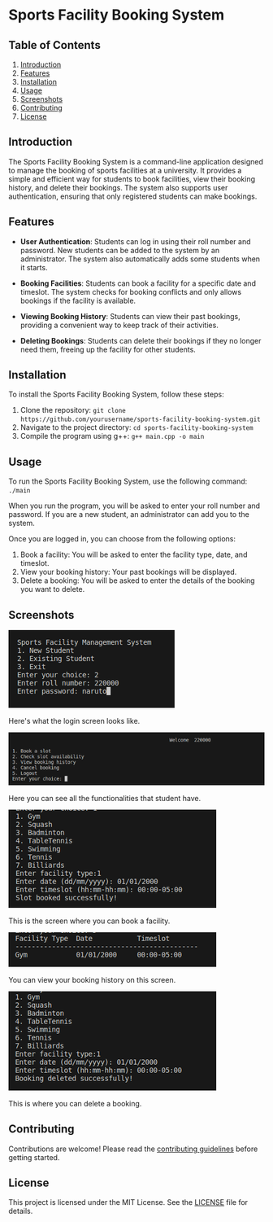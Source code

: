 # Sports Facility Booking System

## Table of Contents

1. [Introduction](#introduction)
2. [Features](#features)
3. [Installation](#installation)
4. [Usage](#usage)
5. [Screenshots](#screenshots)
6. [Contributing](#contributing)
7. [License](#license)
   

## Introduction

The Sports Facility Booking System is a command-line application designed to manage the booking of sports facilities at a university. It provides a simple and efficient way for students to book facilities, view their booking history, and delete their bookings. The system also supports user authentication, ensuring that only registered students can make bookings.

## Features

- **User Authentication**: Students can log in using their roll number and password. New students can be added to the system by an administrator. The system also automatically adds some students when it starts.

- **Booking Facilities**: Students can book a facility for a specific date and timeslot. The system checks for booking conflicts and only allows bookings if the facility is available.

- **Viewing Booking History**: Students can view their past bookings, providing a convenient way to keep track of their activities.

- **Deleting Bookings**: Students can delete their bookings if they no longer need them, freeing up the facility for other students.

## Installation

To install the Sports Facility Booking System, follow these steps:

1. Clone the repository: `git clone https://github.com/yourusername/sports-facility-booking-system.git`
2. Navigate to the project directory: `cd sports-facility-booking-system`
3. Compile the program using g++: `g++ main.cpp -o main`

## Usage

To run the Sports Facility Booking System, use the following command: `./main`

When you run the program, you will be asked to enter your roll number and password. If you are a new student, an administrator can add you to the system.

Once you are logged in, you can choose from the following options:

1. Book a facility: You will be asked to enter the facility type, date, and timeslot.
2. View your booking history: Your past bookings will be displayed.
3. Delete a booking: You will be asked to enter the details of the booking you want to delete.

## Screenshots

![Login Screen](/images/login.png)

Here's what the login screen looks like.

![Home Screen](/images/home.png)

Here you can see all the functionalities that student have.

![Booking Screen](/images/booking.png)

This is the screen where you can book a facility.

![History Screen](/images/history.png)

You can view your booking history on this screen.

![Delete Booking Screen](/images/delete.png)

This is where you can delete a booking.

## Contributing

Contributions are welcome! Please read the [contributing guidelines](CONTRIBUTING.md) before getting started.

## License

This project is licensed under the MIT License. See the [LICENSE](LICENSE.md) file for details.
